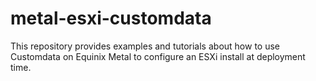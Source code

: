 # metal-esxi-customdata
This repository provides examples and tutorials about how to use Customdata on Equinix Metal to configure an ESXi install at deployment time.
